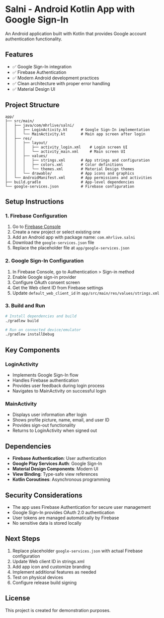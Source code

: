 # Salni - Android Kotlin App with Google Sign-In

An Android application built with Kotlin that provides Google account authentication functionality.

## Features

- ✅ Google Sign-In integration
- ✅ Firebase Authentication
- ✅ Modern Android development practices
- ✅ Clean architecture with proper error handling
- ✅ Material Design UI

## Project Structure

```
app/
├── src/main/
│   ├── java/com/mhrlive/salni/
│   │   ├── LoginActivity.kt      # Google Sign-In implementation
│   │   └── MainActivity.kt       # Main app screen after login
│   ├── res/
│   │   ├── layout/
│   │   │   ├── activity_login.xml    # Login screen UI
│   │   │   └── activity_main.xml     # Main screen UI
│   │   ├── values/
│   │   │   ├── strings.xml       # App strings and configuration
│   │   │   ├── colors.xml        # Color definitions
│   │   │   └── themes.xml        # Material Design themes
│   │   └── drawable/             # App icons and graphics
│   └── AndroidManifest.xml       # App permissions and activities
├── build.gradle                  # App-level dependencies
└── google-services.json          # Firebase configuration
```

## Setup Instructions

### 1. Firebase Configuration

1. Go to [Firebase Console](https://console.firebase.google.com/)
2. Create a new project or select existing one
3. Add an Android app with package name: `com.mhrlive.salni`
4. Download the `google-services.json` file
5. Replace the placeholder file at `app/google-services.json`

### 2. Google Sign-In Configuration

1. In Firebase Console, go to Authentication > Sign-in method
2. Enable Google sign-in provider
3. Configure OAuth consent screen
4. Get the Web client ID from Firebase settings
5. Update `default_web_client_id` in `app/src/main/res/values/strings.xml`

### 3. Build and Run

```bash
# Install dependencies and build
./gradlew build

# Run on connected device/emulator
./gradlew installDebug
```

## Key Components

### LoginActivity
- Implements Google Sign-In flow
- Handles Firebase authentication
- Provides user feedback during login process
- Navigates to MainActivity on successful login

### MainActivity
- Displays user information after login
- Shows profile picture, name, email, and user ID
- Provides sign-out functionality
- Returns to LoginActivity when signed out

## Dependencies

- **Firebase Authentication**: User authentication
- **Google Play Services Auth**: Google Sign-In
- **Material Design Components**: Modern UI
- **View Binding**: Type-safe view references
- **Kotlin Coroutines**: Asynchronous programming

## Security Considerations

- The app uses Firebase Authentication for secure user management
- Google Sign-In provides OAuth 2.0 authentication
- User tokens are managed automatically by Firebase
- No sensitive data is stored locally

## Next Steps

1. Replace placeholder `google-services.json` with actual Firebase configuration
2. Update Web client ID in strings.xml
3. Add app icon and customize branding
4. Implement additional features as needed
5. Test on physical devices
6. Configure release build signing

## License

This project is created for demonstration purposes.